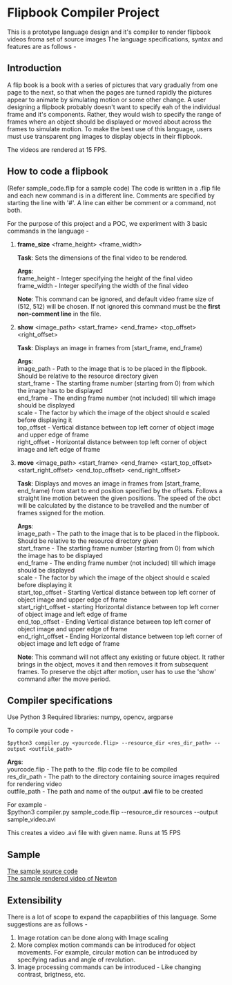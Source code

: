 # Flipbook Compiler Project

This is a prototype language design and it's compiler to render flipbook videos froma set of source images
The language specifications, syntax and features are as follows - 

## Introduction

A flip book is a book with a series of pictures that vary gradually from one page to the next, so that when the pages are turned rapidly the pictures appear to animate by simulating motion or some other change. A user designing a flipbook probably doesn't want to specify eah of the individual frame and it's components. Rather, they would wish to specify the range of frames where an object should be displayed or moved about across the frames to simulate motion. To make the best use of this language, users must use transparent png images to display objects in their flipbook.

The videos are rendered at 15 FPS.

## How to code a flipbook

(Refer sample_code.flip for a sample code)
The code is written in a .flip file and each new command is in a different line.
Comments are specified by starting the line with '#'.
A line can either be comment or a command, not both.

For the purpose of this project and a POC, we experiment with  3 basic commands in the language - 

1. **frame_size** <frame_height> <frame_width>
    
    **Task**: Sets the dimensions of the final video to be rendered.

    **Args**:  
        frame_height - Integer specifying the height of the final video  
        frame_width  - Integer specifying the width of the final video  
    
    **Note**: This command can be ignored, and default video frame size of (512, 512) will be chosen. If not ignored this command must be the **first non-comment line** in the file.

    
2. **show** <image_path> <start_frame> <end_frame> <scale> <top_offset> <right_offset>

    **Task**: Displays an image in frames from [start_frame, end_frame)

    **Args**:  
        image_path - Path to the image that is to be placed in the flipbook. Should be relative to the resource directory given  
        start_frame - The starting frame number (starting from 0) from which the image has to be displayed  
        end_frame - The ending frame number (not included) till which image should be displayed  
        scale - The factor by which the image of the object should e scaled before displaying it  
        top_offset - Vertical distance between top left corner of object image and upper edge of frame  
        right_offset - Horizontal distance between top left corner of object image and left edge of frame  

    
3. **move** <image_path> <start_frame> <end_frame> <scale> <start_top_offset> <start_right_offset> <end_top_offset> <end_right_offset>

    **Task**: Displays and moves an image in frames from [start_frame, end_frame) from start to end position specified by the offsets. Follows a straight line motion between the given positions. The speed of the obct will be calculated by the distance to be travelled and the number of frames ssigned for the motion.  

    **Args**:  
        image_path - The path to the image that is to be placed in the flipbook. Should be relative to the resource directory given  
        start_frame - The starting frame number (starting from 0) from which the image has to be displayed  
        end_frame - The ending frame number (not included) till which image should be displayed  
        scale - The factor by which the image of the object should e scaled before displaying it  
        start_top_offset - Starting Vertical distance between top left corner of object image and upper edge of frame  
        start_right_offset - starting Horizontal distance between top left corner of object image and left edge of frame  
        end_top_offset - Ending Vertical distance between top left corner of object image and upper edge of frame  
        end_right_offset - Ending Horizontal distance between top left corner of object image and left edge of frame  

    **Note**: This command will not affect any existing or future object. It rather brings in the object, moves it and then removes it from subsequent frames. To preserve the objct after motion, user has to use the 'show' command after the move period.  


## Compiler specifications

Use Python 3
Required libraries: numpy, opencv, argparse

To compile your code - 
    
    $python3 compiler.py <yourcode.flip> --resource_dir <res_dir_path> --output <outfile_path>

**Args**:  
    yourcode.flip - The path to the .flip code file to be compiled  
    res_dir_path - The path to the directory containing source images required for rendering video  
    outfile_path - The path and name of the output **.avi** file to be created  

For example -   
    $python3 compiler.py sample_code.flip --resource_dir resources --output sample_video.avi  

This creates a video .avi file with given name.
Runs at 15 FPS

## Sample
[The sample source code](sample_code.flip)  
[The sample rendered video of Newton](bin/sample_video.avi)

## Extensibility

There is a lot of scope to expand the capapbilities of this language. Some suggestions are as follows -
1. Image rotation can be done along with Image scaling
2. More complex motion commands can be introduced for object movements. For example, circular motion can be introduced by specifying radius and angle of revolution.
3. Image processing commands can be introduced - Like changing contrast, brigtness, etc.